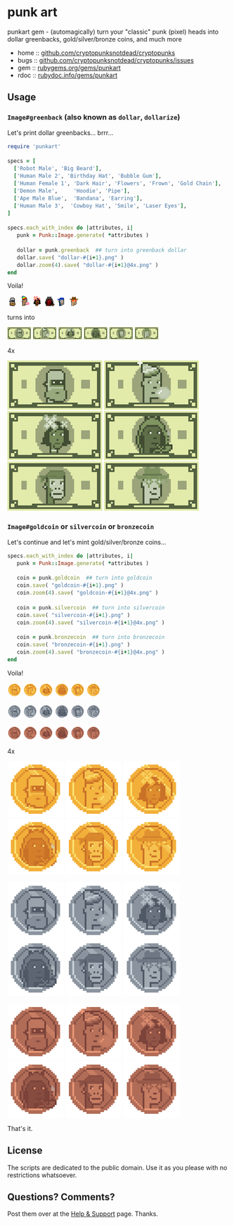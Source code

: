 # punk art

punkart gem - (automagically) turn your "classic" punk (pixel) heads into dollar greenbacks,
gold/silver/bronze coins, and much more



* home  :: [github.com/cryptopunksnotdead/cryptopunks](https://github.com/cryptopunksnotdead/cryptopunks)
* bugs  :: [github.com/cryptopunksnotdead/cryptopunks/issues](https://github.com/cryptopunksnotdead/cryptopunks/issues)
* gem   :: [rubygems.org/gems/punkart](https://rubygems.org/gems/punkart)
* rdoc  :: [rubydoc.info/gems/punkart](http://rubydoc.info/gems/punkart)




## Usage


### `Image#greenback` (also known as `dollar`, `dollarize`)



Let's print dollar greenbacks... brrr...

``` ruby
require 'punkart'

specs = [
  ['Robot Male', 'Big Beard'],
  ['Human Male 2', 'Birthday Hat', 'Bubble Gum'],
  ['Human Female 1', 'Dark Hair', 'Flowers', 'Frown', 'Gold Chain'],
  ['Demon Male',     'Hoodie', 'Pipe'],
  ['Ape Male Blue',  'Bandana', 'Earring'],
  ['Human Male 3',  'Cowboy Hat', 'Smile', 'Laser Eyes'],
]

specs.each_with_index do |attributes, i|
   punk = Punk::Image.generate( *attributes )

   dollar = punk.greenback  ## turn into greenback dollar
   dollar.save( "dollar-#{i+1}.png" )
   dollar.zoom(4).save( "dollar-#{i+1}@4x.png" )
end
```


Voila!

![](i/punk-1.png)
![](i/punk-2.png)
![](i/punk-3.png)
![](i/punk-4.png)
![](i/punk-5.png)
![](i/punk-6.png)

turns into

![](i/dollar-1.png)
![](i/dollar-2.png)
![](i/dollar-3.png)
![](i/dollar-4.png)
![](i/dollar-5.png)
![](i/dollar-6.png)

4x

![](i/dollar-1@4x.png)
![](i/dollar-2@4x.png)
![](i/dollar-3@4x.png)
![](i/dollar-4@4x.png)
![](i/dollar-5@4x.png)
![](i/dollar-6@4x.png)



### `Image#goldcoin` or `silvercoin` or `bronzecoin`

Let's continue and let's mint gold/silver/bronze coins...

``` ruby
specs.each_with_index do |attributes, i|
   punk = Punk::Image.generate( *attributes )

   coin = punk.goldcoin  ## turn into goldcoin
   coin.save( "goldcoin-#{i+1}.png" )
   coin.zoom(4).save( "goldcoin-#{i+1}@4x.png" )

   coin = punk.silvercoin  ## turn into silvercoin
   coin.save( "silvercoin-#{i+1}.png" )
   coin.zoom(4).save( "silvercoin-#{i+1}@4x.png" )

   coin = punk.bronzecoin  ## turn into bronzecoin
   coin.save( "bronzecoin-#{i+1}.png" )
   coin.zoom(4).save( "bronzecoin-#{i+1}@4x.png" )
end
```


Voila!

![](i/goldcoin-1.png)
![](i/goldcoin-2.png)
![](i/goldcoin-3.png)
![](i/goldcoin-4.png)
![](i/goldcoin-5.png)
![](i/goldcoin-6.png)

![](i/silvercoin-1.png)
![](i/silvercoin-2.png)
![](i/silvercoin-3.png)
![](i/silvercoin-4.png)
![](i/silvercoin-5.png)
![](i/silvercoin-6.png)

![](i/bronzecoin-1.png)
![](i/bronzecoin-2.png)
![](i/bronzecoin-3.png)
![](i/bronzecoin-4.png)
![](i/bronzecoin-5.png)
![](i/bronzecoin-6.png)


4x

![](i/goldcoin-1@4x.png)
![](i/goldcoin-2@4x.png)
![](i/goldcoin-3@4x.png)
![](i/goldcoin-4@4x.png)
![](i/goldcoin-5@4x.png)
![](i/goldcoin-6@4x.png)

![](i/silvercoin-1@4x.png)
![](i/silvercoin-2@4x.png)
![](i/silvercoin-3@4x.png)
![](i/silvercoin-4@4x.png)
![](i/silvercoin-5@4x.png)
![](i/silvercoin-6@4x.png)

![](i/bronzecoin-1@4x.png)
![](i/bronzecoin-2@4x.png)
![](i/bronzecoin-3@4x.png)
![](i/bronzecoin-4@4x.png)
![](i/bronzecoin-5@4x.png)
![](i/bronzecoin-6@4x.png)



That's it.


## License

The scripts are dedicated to the public domain.
Use it as you please with no restrictions whatsoever.


## Questions? Comments?

Post them over at the [Help & Support](https://github.com/geraldb/help) page. Thanks.



